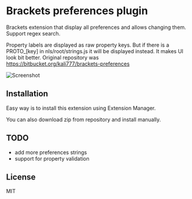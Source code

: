 # Brackets preferences plugin

Brackets extension that display all preferences and allows changing them.
Support regex search.

Property labels are displayed as raw property keys. But if there is a PROTO_[key] in
nls/root/strings.js it will be displayed instead. It makes UI look bit better.
Original repository was https://bitbucket.org/kali777/brackets-preferences

![Screenshot](https://github.com/kolipka/brackets-preferences/blob/master/preview.png)

## Installation
Easy way is to install this extension using Extension Manager.

You can also download zip from repository and install manually.

## TODO
* add more preferences strings
* support for property validation

## License
MIT
